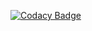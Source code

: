 [![Codacy Badge](https://app.codacy.com/project/badge/Grade/a739ba965ad64c45b5811769a96e3d21)](https://www.codacy.com/gh/ivanjtm/P1-VC/dashboard?utm_source=github.com&amp;utm_medium=referral&amp;utm_content=ivanjtm/P1-VC&amp;utm_campaign=Badge_Grade)
